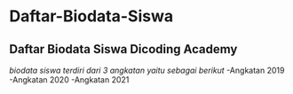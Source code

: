 Daftar-Biodata-Siswa
==
Daftar Biodata Siswa Dicoding Academy
--
*biodata siswa terdiri dari 3 angkatan yaitu sebagai berikut*
-Angkatan 2019
-Angkatan 2020
-Angkatan 2021
